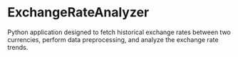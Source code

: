 # ExchangeRateAnalyzer
Python application designed to fetch historical exchange rates between two currencies, perform data preprocessing, and analyze the exchange rate trends.
